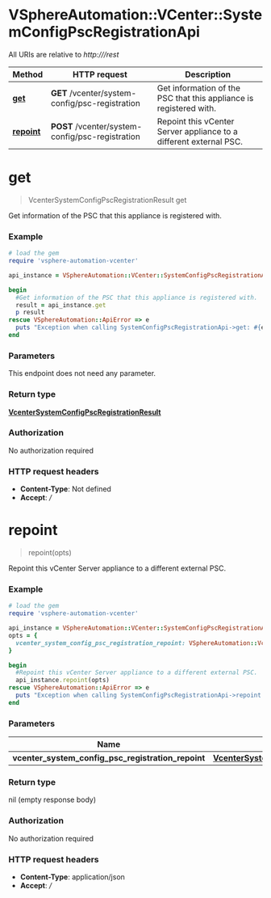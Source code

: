 # VSphereAutomation::VCenter::SystemConfigPscRegistrationApi

All URIs are relative to *http:///rest*

Method | HTTP request | Description
------------- | ------------- | -------------
[**get**](SystemConfigPscRegistrationApi.md#get) | **GET** /vcenter/system-config/psc-registration | Get information of the PSC that this appliance is registered with.
[**repoint**](SystemConfigPscRegistrationApi.md#repoint) | **POST** /vcenter/system-config/psc-registration | Repoint this vCenter Server appliance to a different external PSC.


# **get**
> VcenterSystemConfigPscRegistrationResult get

Get information of the PSC that this appliance is registered with.

### Example
```ruby
# load the gem
require 'vsphere-automation-vcenter'

api_instance = VSphereAutomation::VCenter::SystemConfigPscRegistrationApi.new

begin
  #Get information of the PSC that this appliance is registered with.
  result = api_instance.get
  p result
rescue VSphereAutomation::ApiError => e
  puts "Exception when calling SystemConfigPscRegistrationApi->get: #{e}"
end
```

### Parameters
This endpoint does not need any parameter.

### Return type

[**VcenterSystemConfigPscRegistrationResult**](VcenterSystemConfigPscRegistrationResult.md)

### Authorization

No authorization required

### HTTP request headers

 - **Content-Type**: Not defined
 - **Accept**: */*



# **repoint**
> repoint(opts)

Repoint this vCenter Server appliance to a different external PSC.

### Example
```ruby
# load the gem
require 'vsphere-automation-vcenter'

api_instance = VSphereAutomation::VCenter::SystemConfigPscRegistrationApi.new
opts = {
  vcenter_system_config_psc_registration_repoint: VSphereAutomation::VcenterSystemConfigPscRegistrationRepoint.new # VcenterSystemConfigPscRegistrationRepoint | 
}

begin
  #Repoint this vCenter Server appliance to a different external PSC.
  api_instance.repoint(opts)
rescue VSphereAutomation::ApiError => e
  puts "Exception when calling SystemConfigPscRegistrationApi->repoint: #{e}"
end
```

### Parameters

Name | Type | Description  | Notes
------------- | ------------- | ------------- | -------------
 **vcenter_system_config_psc_registration_repoint** | [**VcenterSystemConfigPscRegistrationRepoint**](VcenterSystemConfigPscRegistrationRepoint.md)|  | [optional] 

### Return type

nil (empty response body)

### Authorization

No authorization required

### HTTP request headers

 - **Content-Type**: application/json
 - **Accept**: */*



